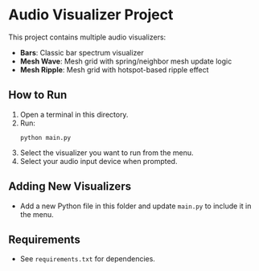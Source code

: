 # Audio Visualizer Project

This project contains multiple audio visualizers:

- **Bars**: Classic bar spectrum visualizer
- **Mesh Wave**: Mesh grid with spring/neighbor mesh update logic
- **Mesh Ripple**: Mesh grid with hotspot-based ripple effect

## How to Run

1. Open a terminal in this directory.
2. Run:
   ```
   python main.py
   ```
3. Select the visualizer you want to run from the menu.
4. Select your audio input device when prompted.

## Adding New Visualizers
- Add a new Python file in this folder and update `main.py` to include it in the menu.

## Requirements
- See `requirements.txt` for dependencies.
